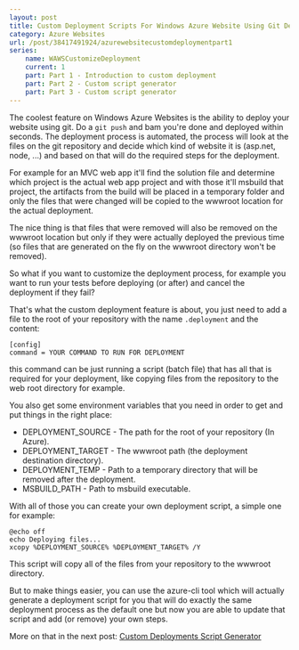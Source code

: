 ```yaml
---
layout: post
title: Custom Deployment Scripts For Windows Azure Website Using Git Deployment
category: Azure Websites
url: /post/38417491924/azurewebsitecustomdeploymentpart1
series:
	name: WAWSCustomizeDeployment
	current: 1
	part: Part 1 - Introduction to custom deployment
	part: Part 2 - Custom script generator
	part: Part 3 - Custom script generator
---
```


The coolest feature on Windows Azure Websites is the ability to deploy your website using git.
Do a `git push` and bam you're done and deployed within seconds.
The deployment process is automated, the process will look at the files on the git repository and decide which kind of website it is (asp.net, node, ...) and based on that will do the required steps for the deployment.

For example for an MVC web app it'll find the solution file and determine which project is the actual web app project and with those it'll msbuild that project, the artifacts from the build will be placed in a temporary folder and only the files that were changed will be copied to the wwwroot location for the actual deployment.

The nice thing is that files that were removed will also be removed on the wwwroot location but only if they were actually deployed the previous time (so files that are generated on the fly on the wwwroot directory won't be removed).

So what if you want to customize the deployment process, for example you want to run your tests before deploying (or after) and cancel the deployment if they fail?

That's what the custom deployment feature is about, you just need to add a file to the root of your repository with the name `.deployment` and the content:

    [config]
    command = YOUR COMMAND TO RUN FOR DEPLOYMENT

this command can be just running a script (batch file) that has all that is required for your deployment, like copying files from the repository to the web root directory for example.

You also get some environment variables that you need in order to get and put things in the right place:

* DEPLOYMENT_SOURCE - The path for the root of your repository (In Azure).
* DEPLOYMENT_TARGET - The wwwroot path (the deployment destination directory).
* DEPLOYMENT_TEMP - Path to a temporary directory that will be removed after the deployment.
* MSBUILD_PATH - Path to msbuild executable.

With all of those you can create your own deployment script, a simple one for example:

    @echo off
    echo Deploying files...
    xcopy %DEPLOYMENT_SOURCE% %DEPLOYMENT_TARGET% /Y

This script will copy all of the files from your repository to the wwwroot directory.

But to make things easier, you can use the azure-cli tool which will actually generate a deployment script for you that will do exactly the same deployment process as the default one but now you are able to update that script and add (or remove) your own steps.

More on that in the next post:
[Custom Deployments Script Generator](/post/38418009331/azurewebsitecustomdeploymentpart2)
